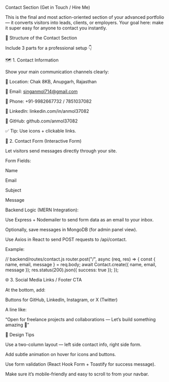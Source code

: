 Contact Section (Get in Touch / Hire Me)

This is the final and most action-oriented section of your advanced portfolio — it converts visitors into leads, clients, or employers.
Your goal here: make it super easy for anyone to contact you instantly.

🔹 Structure of the Contact Section

Include 3 parts for a professional setup 👇

🗺️ 1. Contact Information

Show your main communication channels clearly:

📍 Location: Chak 8KB, Anupgarh, Rajasthan

📧 Email: singanmol714@gmail.com

📱 Phone: +91-9982667732 / 7851037082

🔗 LinkedIn: linkedin.com/in/anmol37082

🐙 GitHub: github.com/anmol37082

✅ Tip: Use icons + clickable links.

💌 2. Contact Form (Interactive Form)

Let visitors send messages directly through your site.

Form Fields:

Name

Email

Subject

Message

Backend Logic (MERN Integration):

Use Express + Nodemailer to send form data as an email to your inbox.

Optionally, save messages in MongoDB (for admin panel view).

Use Axios in React to send POST requests to /api/contact.

Example:

// backend/routes/contact.js
router.post("/", async (req, res) => {
  const { name, email, message } = req.body;
  await Contact.create({ name, email, message });
  res.status(200).json({ success: true });
});

🌐 3. Social Media Links / Footer CTA

At the bottom, add:

Buttons for GitHub, LinkedIn, Instagram, or X (Twitter)

A line like:

“Open for freelance projects and collaborations — Let’s build something amazing 🚀”

🔹 Design Tips

Use a two-column layout — left side contact info, right side form.

Add subtle animation on hover for icons and buttons.

Use form validation (React Hook Form + Toastify for success message).

Make sure it’s mobile-friendly and easy to scroll to from your navbar.